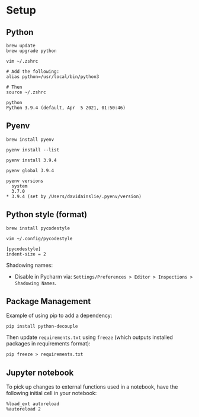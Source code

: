 # Setup

## Python

```shell
brew update
brew upgrade python

vim ~/.zshrc

# Add the following:
alias python=/usr/local/bin/python3

# Then
source ~/.zshrc

python
Python 3.9.4 (default, Apr  5 2021, 01:50:46)
```

## Pyenv

```shell
brew install pyenv

pyenv install --list

pyenv install 3.9.4

pyenv global 3.9.4

pyenv versions
  system
  3.7.0
* 3.9.4 (set by /Users/davidainslie/.pyenv/version)
```

## Python style (format)

```shell
brew install pycodestyle
```

```shell
vim ~/.config/pycodestyle

[pycodestyle]
indent-size = 2
```

Shadowing names:
- Disable in Pycharm via: `Settings/Preferences > Editor > Inspections > Shadowing Names`.

## Package Management

Example of using pip to add a dependency:
```shell
pip install python-decouple
```

Then update `requirements.txt` using `freeze` (which outputs installed packages in requirements format):
```shell
pip freeze > requirements.txt
```

## Jupyter notebook

To pick up changes to external functions used in a notebook, have the following initial cell in your notebook:
```jupyter
%load_ext autoreload
%autoreload 2
```